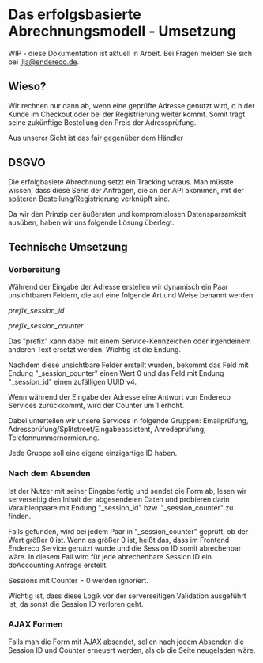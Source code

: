 # Das erfolgsbasierte Abrechnungsmodell - Umsetzung

WIP - diese Dokumentation ist aktuell in Arbeit. Bei Fragen melden Sie sich bei ilja@endereco.de.

## Wieso?
Wir rechnen nur dann ab, wenn eine geprüfte Adresse genutzt wird, d.h der Kunde im Checkout oder bei der Registrierung weiter kommt.
Somit trägt seine zukünftige Bestellung den Preis der Adressprüfung.

Aus unserer Sicht ist das fair gegenüber dem Händler

## DSGVO
Die erfolgbasiete Abrechnung setzt ein Tracking voraus. Man müsste wissen, dass diese Serie der Anfragen, die an der API akommen, mit 
der späteren Bestellung/Registrierung verknüpft sind.

Da wir den Prinzip der äußersten und kompromislosen Datensparsamkeit ausüben, haben wir uns folgende Lösung überlegt.

## Technische Umsetzung

### Vorbereitung 
Während der Eingabe der Adresse erstellen wir dynamisch ein Paar unsichtbaren Feldern, die auf eine folgende Art und Weise benannt werden:

*prefix_session_id*

*prefix_session_counter*

Das "prefix" kann dabei mit einem Service-Kennzeichen oder irgendeinem anderen Text ersetzt werden. Wichtig ist die Endung.

Nachdem diese unsichtbare Felder erstellt wurden, bekommt das Feld mit Endung "_session_counter" einen Wert 0 und das Feld mit Endung "_session_id" einen zufälligen UUID v4.

Wenn während der Eingabe der Adresse eine Antwort von Endereco Services zurückkommt, wird der Counter um 1 erhöht.

Dabei unterteilen wir unsere Services in folgende Gruppen: Emailprüfung, Adressprüfung/Splitstreet/Eingabeassistent, Anredeprüfung, Telefonnummernormierung.

Jede Gruppe soll eine eigene einzigartige ID haben.

### Nach dem Absenden

Ist der Nutzer mit seiner Eingabe fertig und sendet die Form ab, lesen wir serverseitig den Inhalt der abgesendeten Daten und probieren darin Varaiblenpaare mit Endung "_session_id" bzw. "_session_counter" zu finden.

Falls gefunden, wird bei jedem Paar in "_session_counter" geprüft, ob der Wert größer 0 ist. Wenn es größer 0 ist, heißt das, dass im Frontend Endereco Service genutzt wurde und die Session ID somit abrechenbar wäre. In diesem Fall wird für jede abrechenbare Session ID ein doAccounting Anfrage erstellt.


Sessions mit Counter = 0 werden ignoriert.

Wichtig ist, dass diese Logik vor der serverseitigen Validation ausgeführt ist, da sonst die Session ID verloren geht.

### AJAX Formen

Falls man die Form mit AJAX absendet, sollen nach jedem Absenden die Session ID und Counter erneuert werden, als ob die Seite neugeladen wäre.


